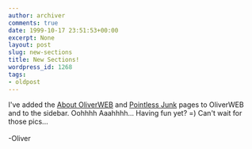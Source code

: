 ```yaml
---
author: archiver
comments: true
date: 1999-10-17 23:51:53+00:00
excerpt: None
layout: post
slug: new-sections
title: New Sections!
wordpress_id: 1268
tags:
- oldpost
---
```


I've added the <a href=http://www.oliverweb.com/about/index.shtml>About OliverWEB</a> and <a href=http://www.oliverweb.com/pointlessjunk/index.shtml>Pointless Junk</a> pages to OliverWEB and to the sidebar. Oohhhh Aaahhhh... Having fun yet? =) Can't wait for those pics...<br /><br />-Oliver